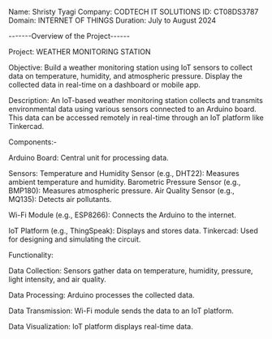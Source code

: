 Name: Shristy Tyagi
Company: CODTECH IT SOLUTIONS
ID: CT08DS3787
Domain: INTERNET OF THINGS
Duration: July to August 2024

-------Overview of the Project------

Project: WEATHER MONITORING STATION

Objective: Build a weather monitoring station using IoT sensors to collect data on
temperature, humidity, and atmospheric pressure. Display the collected data in
real-time on a dashboard or mobile app.

Description: An IoT-based weather monitoring station collects and transmits environmental data using various sensors connected to an Arduino board. This data can be accessed remotely in real-time through an IoT platform like Tinkercad.

Components:-

Arduino Board: Central unit for processing data.

Sensors:
Temperature and Humidity Sensor (e.g., DHT22): Measures ambient temperature and humidity.
Barometric Pressure Sensor (e.g., BMP180): Measures atmospheric pressure.
Air Quality Sensor (e.g., MQ135): Detects air pollutants.

Wi-Fi Module (e.g., ESP8266): Connects the Arduino to the internet.

IoT Platform (e.g., ThingSpeak): Displays and stores data.
Tinkercad: Used for designing and simulating the circuit.


Functionality:

Data Collection: Sensors gather data on temperature, humidity, pressure, light intensity, and air quality.

Data Processing: Arduino processes the collected data.

Data Transmission: Wi-Fi module sends the data to an IoT platform.

Data Visualization: IoT platform displays real-time data.





